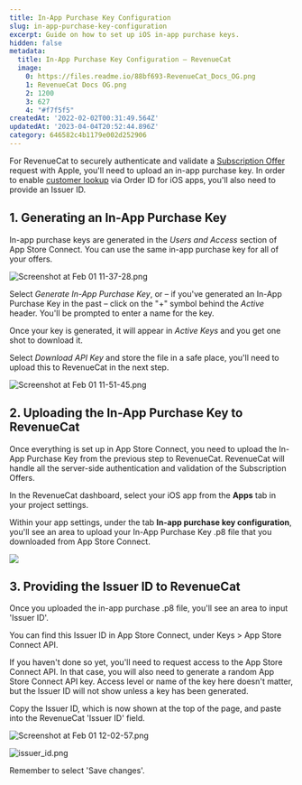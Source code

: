 ```yaml
---
title: In-App Purchase Key Configuration
slug: in-app-purchase-key-configuration
excerpt: Guide on how to set up iOS in-app purchase keys.
hidden: false
metadata:
  title: In-App Purchase Key Configuration – RevenueCat
  image:
    0: https://files.readme.io/88bf693-RevenueCat_Docs_OG.png
    1: RevenueCat Docs OG.png
    2: 1200
    3: 627
    4: "#f7f5f5"
createdAt: '2022-02-02T00:31:49.564Z'
updatedAt: '2023-04-04T20:52:44.896Z'
category: 646582c4b1179e002d252906
---
```

For RevenueCat to securely authenticate and validate a [Subscription Offer](https://docs.revenuecat.com/docs/ios-subscription-offers) request with Apple, you'll need to upload an in-app purchase key. In order to enable [customer lookup](https://docs.revenuecat.com/docs/customer-lists#find-an-individual-customer) via Order ID for iOS apps, you'll also need to provide an Issuer ID.

## 1. Generating an In-App Purchase Key

In-app purchase keys are generated in the _Users and Access_ section of App Store Connect. You can use the same in-app purchase key for all of your offers.

![](https://files.readme.io/3b3a6dc-Screenshot_at_Feb_01_11-37-28.png "Screenshot at Feb 01 11-37-28.png")



Select _Generate In-App Purchase Key_, or – if you've generated an In-App Purchase Key in the past – click on the "+" symbol behind the _Active_ header. You'll be prompted to enter a name for the key. 

Once your key is generated, it will appear in _Active Keys_ and you get one shot to download it. 

Select _Download API Key_ and store the file in a safe place, you'll need to upload this to RevenueCat in the next step.

![](https://files.readme.io/55a58f1-Screenshot_at_Feb_01_11-51-45.png "Screenshot at Feb 01 11-51-45.png")



## 2. Uploading the In-App Purchase Key to RevenueCat

Once everything is set up in App Store Connect, you need to upload the In-App Purchase Key from the previous step to RevenueCat. RevenueCat will handle all the server-side authentication and validation of the Subscription Offers.

In the RevenueCat dashboard, select your iOS app from the **Apps** tab in your project settings.

Within your app settings, under the tab **In-app purchase key configuration**, you'll see an area to upload your In-App Purchase Key .p8 file that you downloaded from App Store Connect.

![](https://files.readme.io/29734b9-app.revenuecat.com_projects_85ff18c7_apps_appefe5647c50_2.png)



## 3. Providing the Issuer ID to RevenueCat

Once you uploaded the in-app purchase .p8 file, you'll see an area to input 'Issuer ID'.

You can find this Issuer ID in App Store Connect, under Keys > App Store Connect API.

If you haven't done so yet, you'll need to request access to the App Store Connect API. In that case, you will also need to generate a random App Store Connect API key. Access level or name of the key here doesn't matter, but the Issuer ID will not show unless a key has been generated.

Copy the Issuer ID, which is now shown at the top of the page, and paste into the RevenueCat 'Issuer ID' field. 

![](https://files.readme.io/ab962c9-Screenshot_at_Feb_01_12-02-57.png "Screenshot at Feb 01 12-02-57.png")



![](https://files.readme.io/6b5df1b-issuer_id.png "issuer_id.png")



Remember to select 'Save changes'.